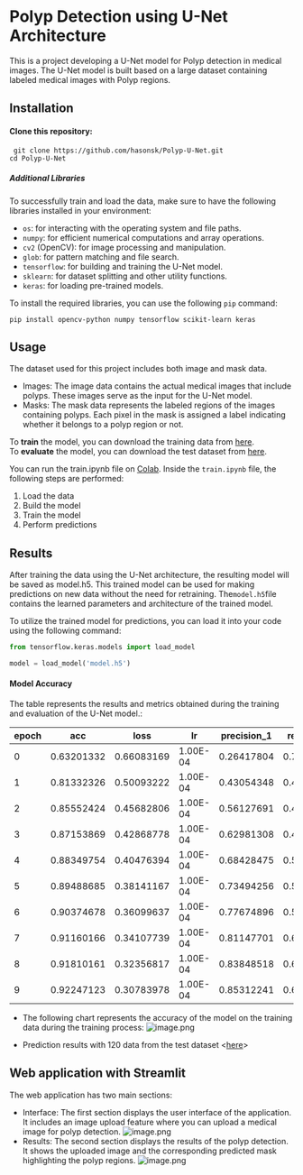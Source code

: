 # Polyp Detection using U-Net Architecture
This is a project developing a U-Net model for Polyp detection in medical images. The U-Net model is built based on a large dataset containing labeled medical images with Polyp regions.
## Installation
#### Clone this repository:

` git clone https://github.com/hasonsk/Polyp-U-Net.git`  <br>
`cd Polyp-U-Net`
##### Additional Libraries
To successfully train and load the data, make sure to have the following libraries installed in your environment:

* `os`: for interacting with the operating system and file paths.
* `numpy`: for efficient numerical computations and array operations.
* `cv2` (OpenCV): for image processing and manipulation.
* `glob`: for pattern matching and file search.
* `tensorflow`: for building and training the U-Net model.
* `sklearn`: for dataset splitting and other utility functions.
* `keras`: for loading pre-trained models.


To install the required libraries, you can use the following `pip` command:<br>
```
pip install opencv-python numpy tensorflow scikit-learn keras
```

## Usage

The dataset used for this project includes both image and mask data.

- Images: The image data contains the actual medical images that include polyps. These images serve as the input for the U-Net model.
- Masks: The mask data represents the labeled regions of the images containing polyps. Each pixel in the mask is assigned a label indicating whether it belongs to a polyp region or not.

To **train** the model, you can download the training data from [here](https://drive.google.com/drive/folders/1A87wpggKorjDR2lcdSjcc_wu4BKrCCwn?usp=sharing). <br>
To **evaluate** the model, you can download the test dataset from [here]((https://drive.google.com/drive/folders/1m010A68kmNpnITfPFR5hjsGzasStqiaN?usp=sharing)).

You can run the train.ipynb file on [Colab](https://colab.research.google.com/drive/1A1FyUYr4WS8bawn3lDsLWzWEaUYglaoK?hl=vi).  Inside the `train.ipynb` file, the following steps are performed:

1. Load the data
1. Build the model
1. Train the model
1. Perform predictions
## Results
After training the data using the U-Net architecture, the resulting model will be saved as model.h5. This trained model can be used for making predictions on new data without the need for retraining. The` model.h5 `file contains the learned parameters and architecture of the trained model.

To utilize the trained model for predictions, you can load it into your code using the following command:
```python
from tensorflow.keras.models import load_model

model = load_model('model.h5')
```
#### Model Accuracy
The table represents the results and metrics obtained during the training and evaluation of the U-Net model.:

| epoch |    acc     |    loss    |    lr     | precision_1 | recall_1 |  val_acc  | val_loss | val_precision_1 | val_recall_1 |
|-------|------------|------------|-----------|--------------|----------|-----------|----------|-----------------|--------------|
|   0   | 0.63201332 | 0.66083169 | 1.00E-04  |  0.26417804  | 0.721496 | 0.77125001|0.6739905 |    0.21908045   |  0.22126924  |
|   1   | 0.81332326 | 0.50093222 | 1.00E-04  |  0.43054348  | 0.499397 | 0.85542893|0.5662589 |  0.02140945569  |  7.22E-05    |
|   2   | 0.85552424 | 0.45682806 | 1.00E-04  |  0.56127691  | 0.474884 | 0.85588861|0.5014953 |  0.03092783503  |  1.80E-06    |
|   3   | 0.87153869 | 0.42868778 | 1.00E-04  |  0.62981308  | 0.498923 | 0.85606074|0.456723  |  0.6551935077   |  0.0025768017|
|   4   | 0.88349754 | 0.40476394 | 1.00E-04  |  0.68428475  | 0.524037 | 0.86053657|0.4244931 |  0.6367226243   |  0.082463667 |
|   5   | 0.89488685 | 0.38141167 | 1.00E-04  |  0.73494256  | 0.555831 | 0.87153822|0.397886  |  0.6493402719   |  0.2582511306|
|   6   | 0.90374678 | 0.36099637 | 1.00E-04  |  0.77674896  | 0.578768 | 0.88455921|0.374865  |  0.6882068515   |  0.3911775053|
|   7   | 0.91160166 | 0.34107739 | 1.00E-04  |  0.81147701  | 0.603399 | 0.89213389|0.366973  |  0.6867887378   |  0.4994729757|
|   8   | 0.91810161 | 0.32356817 | 1.00E-04  |  0.83848518  | 0.625635 | 0.88600695|0.392993  |  0.6208904386   |  0.608828485 |
|   9   | 0.92247123 | 0.30783978 | 1.00E-04  |  0.85312241  | 0.644413 | 0.87931383|0.424097  |  0.5874554515   |  0.6570910215|


- The following chart represents the accuracy of the model on the training data during the training process:
![image.png](https://images.viblo.asia/059447a4-50a3-4402-95cb-3fa72f1e3e3b.png)

- Prediction results with 120 data from the test dataset <[here](https://drive.google.com/drive/folders/1I5YQbeUg-gQepWb7W13z4fx2gZAfHUTA?fbclid=IwAR0H3RWTWjyDGd6KB3xV8XZ5O0j8qRSW6BZ9HbnVmYvJUIB-kfB0dcS246c)>


## Web application with Streamlit
The web application has two main sections:
- Interface: The first section displays the user interface of the application. It includes an image upload feature where you can upload a medical image for polyp detection.
 ![image.png](https://images.viblo.asia/c773cc52-2be2-4cf9-a194-0b4435c2a8ea.png)
- Results: The second section displays the results of the polyp detection. It shows the uploaded image and the corresponding predicted mask highlighting the polyp regions.
![image.png](https://images.viblo.asia/02865b23-39a9-4cea-9f34-6c2c9545f764.png)
